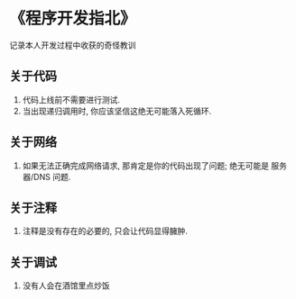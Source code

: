 # 《程序开发指北》

记录本人开发过程中收获的奇怪教训

## 关于代码

1. 代码上线前不需要进行测试.
2. 当出现递归调用时, 你应该坚信这绝无可能落入死循环.

## 关于网络

1. 如果无法正确完成网络请求, 那肯定是你的代码出现了问题; 绝无可能是 服务器/DNS 问题.

## 关于注释

1. 注释是没有存在的必要的, 只会让代码显得臃肿.

## 关于调试

1. 没有人会在酒馆里点炒饭
